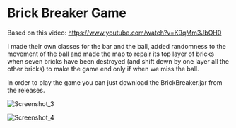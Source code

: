 # Brick Breaker Game

Based on this video: https://www.youtube.com/watch?v=K9qMm3JbOH0

I made their own classes for the bar and the ball, added randomness to the movement of the ball and made the map to repair its top layer of bricks when seven bricks have been destroyed (and shift down by one layer all the other bricks) to make the game end only if when we miss the ball.

In order to play the game you can just download the BrickBreaker.jar from the releases.

![Screenshot_3](https://user-images.githubusercontent.com/72808287/106064618-d2d5fc00-6102-11eb-9cde-9dc6f36181b3.png)


![Screenshot_4](https://user-images.githubusercontent.com/72808287/106064647-d6698300-6102-11eb-85a7-e126aed9cc11.png)


